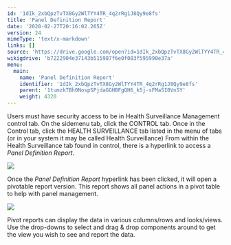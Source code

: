 ```yaml
---
id: '1dIk_2xbQpzTvTX8Gy2WlTYY4TR_4q2rRg1J8Qy9e8fs'
title: 'Panel Definition Report'
date: '2020-02-27T20:16:02.265Z'
version: 24
mimeType: 'text/x-markdown'
links: []
source: 'https://drive.google.com/open?id=1dIk_2xbQpzTvTX8Gy2WlTYY4TR_4q2rRg1J8Qy9e8fs'
wikigdrive: 'b7222904e37143b515987f6e0f083f595990e37a'
menu:
  main:
    name: 'Panel Definition Report'
    identifier: '1dIk_2xbQpzTvTX8Gy2WlTYY4TR_4q2rRg1J8Qy9e8fs'
    parent: '1tumzkTBh0NospSPjdaGGHBFgQH6_k5j-sFMaSI0VnSY'
    weight: 4320
---
```

Users must have security access to be in Health Surveillance Management control tab. On the sidemenu tab, click the CONTROL tab. Once in the Control tab, click the HEALTH SURVEILLANCE tab listed in the menu of tabs (or in your system it may be called Health Surveillance)
From within the Health Surveillance tab found in control, there is a hyperlink to access a *Panel Definition Report*.

![](../panel-definition-report.assets/10000000000004AD000000E2B492F290C9586A89.png)

Once the *Panel Definition Report* hyperlink has been clicked, it will open a pivotable report version. This report shows all panel actions in a pivot table to help with panel management.

![](../panel-definition-report.assets/10000000000004B80000016AAF6AA860A5D7C5EE.png)

Pivot reports can display the data in various columns/rows and looks/views. Use the drop-downs to select and drag & drop components around to get the view you wish to see and report the data.
